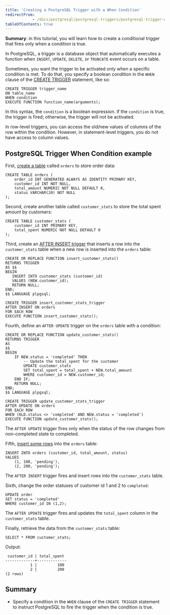 ```yaml
---
title: 'Creating a PostgreSQL Trigger with a When Condition'
redirectFrom: 
            - /docs/postgresql/postgresql-triggers/postgresql-trigger-when-condition
tableOfContents: true
---
```



**Summary**: in this tutorial, you will learn how to create a conditional trigger that fires only when a condition is true.

In PostgreSQL, a trigger is a database object that automatically executes a function when `INSERT`, `UPDATE`, `DELETE`, or `TRUNCATE` event occurs on a table.

Sometimes, you want the trigger to be activated only when a specific condition is met. To do that, you specify a boolean condition in the `WHEN` clause of the [CREATE TRIGGER](/docs/postgresql/postgresql-triggers/creating-first-trigger-postgresql) statement, like so:

```
CREATE TRIGGER trigger_name
ON table_name
WHEN condition
EXECUTE FUNCTION function_name(arguments);
```

In this syntax, the `condition` is a boolean expression. If the `condition` is true, the trigger is fired; otherwise, the trigger will not be activated.

In row-level triggers, you can access the old/new values of columns of the row within the condition. However, in statement-level triggers, you do not have access to column values.

## PostgreSQL Trigger When Condition example

First, [create a table](/docs/postgresql/postgresql-create-table) called `orders` to store order data:

```
CREATE TABLE orders (
    order_id INT GENERATED ALWAYS AS IDENTITY PRIMARY KEY,
    customer_id INT NOT NULL,
    total_amount NUMERIC NOT NULL DEFAULT 0,
    status VARCHAR(20) NOT NULL
);
```

Second, create another table called `customer_stats` to store the total spent amount by customers:

```
CREATE TABLE customer_stats (
    customer_id INT PRIMARY KEY,
    total_spent NUMERIC NOT NULL DEFAULT 0
);
```

Third, create an [AFTER INSERT trigger](/docs/postgresql/postgresql-triggers/postgresql-after-insert-trigger) that inserts a row into the `customer_stats` table when a new row is inserted into the `orders` table:

```
CREATE OR REPLACE FUNCTION insert_customer_stats()
RETURNS TRIGGER
AS $$
BEGIN
   INSERT INTO customer_stats (customer_id)
   VALUES (NEW.customer_id);
   RETURN NULL;
END;
$$ LANGUAGE plpgsql;

CREATE TRIGGER insert_customer_stats_trigger
AFTER INSERT ON orders
FOR EACH ROW
EXECUTE FUNCTION insert_customer_stats();
```

Fourth, define an `AFTER UPDATE` trigger on the `orders` table with a condition:

```
CREATE OR REPLACE FUNCTION update_customer_stats()
RETURNS TRIGGER
AS
$$
BEGIN
    IF NEW.status = 'completed' THEN
        -- Update the total_spent for the customer
        UPDATE customer_stats
        SET total_spent = total_spent + NEW.total_amount
        WHERE customer_id = NEW.customer_id;
    END IF;
    RETURN NULL;
END;
$$ LANGUAGE plpgsql;

CREATE TRIGGER update_customer_stats_trigger
AFTER UPDATE ON orders
FOR EACH ROW
WHEN (OLD.status <> 'completed' AND NEW.status = 'completed')
EXECUTE FUNCTION update_customer_stats();
```

The `AFTER UPDATE` trigger fires only when the status of the row changes from non-completed state to completed.

Fifth, [insert some rows](/docs/postgresql/postgresql-insert-multiple-rows) into the `orders` table:

```
INSERT INTO orders (customer_id, total_amount, status)
VALUES
    (1, 100, 'pending'),
    (2, 200, 'pending');
```

The `AFTER INSERT` trigger fires and insert rows into the `customer_stats` table.

Sixth, change the order statuses of customer id 1 and 2 to `completed`:

```
UPDATE order
SET status = 'completed'
WHERE customer_id IN (1,2);
```

The `AFTER UPDATE` trigger fires and updates the `total_spent` column in the `customer_stats` table.

Finally, retrieve the data from the `customer_stats` table:

```
SELECT * FROM customer_stats;
```

Output:

```
 customer_id | total_spent
-------------+-------------
           1 |         100
           2 |         200
(2 rows)
```

## Summary

- Specify a condition in the `WHEN` clause of the `CREATE TRIGGER` statement to instruct PostgreSQL to fire the trigger when the condition is true.
